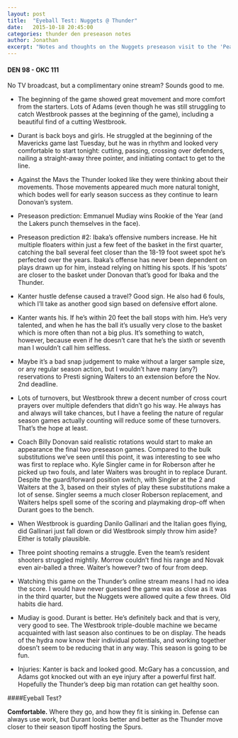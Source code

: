 ```yaml
---
layout: post
title:  "Eyeball Test: Nuggets @ Thunder"
date:   2015-10-18 20:45:00
categories: thunder den preseason notes
author: Jonathan
excerpt: "Notes and thoughts on the Nuggets preseason visit to the 'Peake..."
---
```


#### DEN 98 - OKC 111

No TV broadcast, but a complimentary onine stream? Sounds good to me.

- The beginning of the game showed great movement and more comfort from the starters. Lots of Adams (even though he was still struggling to catch Westbrook passes at the beginning of the game), including a beautiful find of a cutting Westbrook.

- Durant is back boys and girls. He struggled at the beginning of the Mavericks game last Tuesday, but he was in rhythm and looked very comfortable to start tonight: cutting, passing, crossing over defenders, nailing a straight-away three pointer, and initiating contact to get to the line.

- Against the Mavs the Thunder looked like they were thinking about their movements. Those movements appeared much more natural tonight, which bodes well for early season success as they continue to learn Donovan’s system.

- Preseason prediction: Emmanuel Mudiay wins Rookie of the Year (and the Lakers punch themselves in the face).

- Preseason prediction #2: Ibaka’s offensive numbers increase. He hit multiple floaters within just a few feet of the basket in the first quarter, catching the ball several feet closer than the 18-19 foot sweet spot he’s perfected over the years.  Ibaka’s offense has never been dependent on plays drawn up for him, instead relying on hitting his spots. If his ‘spots’ are closer to the basket under Donovan that’s good for Ibaka and the Thunder.

- Kanter hustle defense caused a travel? Good sign. He also had 6 fouls, which I’ll take as another good sign based on defensive effort alone.

- Kanter wants his. If he’s within 20 feet the ball stops with him. He’s very talented, and when he has the ball it’s usually very close to the basket which is more often than not a big plus. It’s something to watch, however, because even if he doesn’t care that he’s the sixth or seventh man I wouldn’t call him selfless.

- Maybe it’s a bad snap judgement to make without a larger sample size, or any regular season action, but I wouldn’t have many (any?) reservations to Presti signing Waiters to an extension before the Nov. 2nd deadline.

- Lots of turnovers, but Westbrook threw a decent number of cross court prayers over multiple defenders that didn’t go his way. He always has and always will take chances, but I have a feeling the nature of regular season games actually counting will reduce some of these turnovers. That’s the hope at least.

- Coach Billy Donovan said realistic rotations would start to make an appearance the final two preseason games. Compared to the bulk substitutions we’ve seen until this point, it was interesting to see who was first to replace who. Kyle Singler came in for Roberson after he picked up two fouls, and later Waiters was brought in to replace Durant. Despite the guard/forward position switch, with Singler at the 2 and Waiters at the 3, based on their styles of play these substitutions make a lot of sense. Singler seems a much closer Roberson replacement, and Waiters helps spell some of the scoring and playmaking drop-off when Durant goes to the bench.

- When Westbrook is guarding Danilo Gallinari and the Italian goes flying, did Gallinari just fall down or did Westbrook simply throw him aside? Either is totally plausible.

- Three point shooting remains a struggle. Even the team’s resident shooters struggled mightily. Morrow couldn’t find his range and Novak even air-balled a three. Waiter’s however? two of four from deep.

- Watching this game on the Thunder’s online stream means I had no idea the score. I would have never guessed the game was as close as it was in the third quarter, but the Nuggets were allowed quite a few threes. Old habits die hard.

- Mudiay is good. Durant is better. He’s definitely back and that is very, very good to see. The Westbrook triple-double machine we became acquainted with last season also continues to be on display. The heads of the hydra now know their individual potentials, and working together doesn’t seem to be reducing that in any way. This season is going to be fun.

- Injuries: Kanter is back and looked good. McGary has a concussion, and Adams got knocked out with an eye injury after a powerful first half. Hopefully the Thunder’s deep big man rotation can get healthy soon.

####Eyeball Test?

**Comfortable.** Where they go, and how they fit is sinking in. Defense can always use work, but Durant looks better and better as the Thunder move closer to their season tipoff hosting the Spurs.
